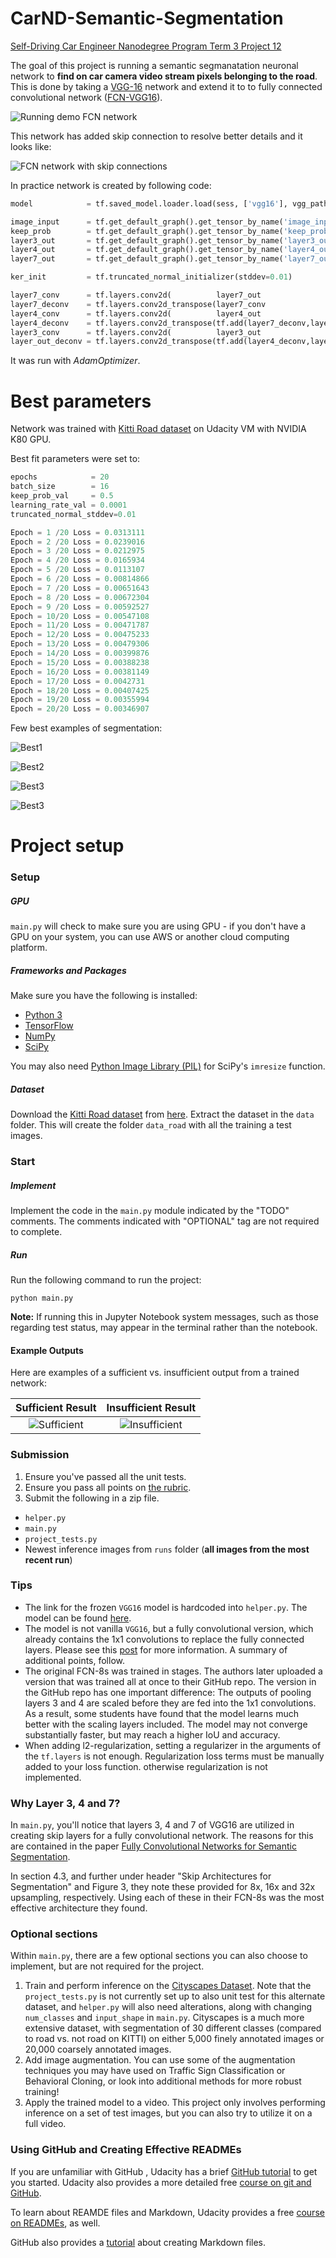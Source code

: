 # CarND-Semantic-Segmentation

[Self-Driving Car Engineer Nanodegree Program Term 3 Project 12](https://eu.udacity.com/course/self-driving-car-engineer-nanodegree--nd013)

The goal of this project is running a semantic segmanatation neuronal network to **find on car camera video stream pixels belonging to the road**. This is done by taking a [VGG-16](http://www.robots.ox.ac.uk/~vgg/research/very_deep/) network and extend it to to fully connected convolutional network ([FCN-VGG16](https://people.eecs.berkeley.edu/~jonlong/long_shelhamer_fcn.pdf)).

![Running demo FCN network](https://github.com/maciejewskimichal/Udacity-P12-CarND-Semantic-Segmentation/blob/master/runs/1564348540.6561623_ep_20_prob_0.5_lrate_0.0001_stddev_0.01_loss_0.00346907/output.gif)

This network has added skip connection to resolve better details and it looks like:

![FCN network with skip connections](https://github.com/maciejewskimichal/Udacity-P12-CarND-Semantic-Segmentation/blob/master/images/network_with_skip_conn.png)

In practice network is created by following code:

```python
model            = tf.saved_model.loader.load(sess, ['vgg16'], vgg_path)

image_input      = tf.get_default_graph().get_tensor_by_name('image_input:0')
keep_prob        = tf.get_default_graph().get_tensor_by_name('keep_prob:0'  )
layer3_out       = tf.get_default_graph().get_tensor_by_name('layer3_out:0' )
layer4_out       = tf.get_default_graph().get_tensor_by_name('layer4_out:0' )
layer7_out       = tf.get_default_graph().get_tensor_by_name('layer7_out:0' )

ker_init         = tf.truncated_normal_initializer(stddev=0.01)

layer7_conv      = tf.layers.conv2d(          layer7_out                       , num_classes, 1   , padding='same', kernel_initializer=ker_init)
layer7_deconv    = tf.layers.conv2d_transpose(layer7_conv                      , num_classes, 4, 2, padding='same', kernel_initializer=ker_init)
layer4_conv      = tf.layers.conv2d(          layer4_out                       , num_classes, 1   , padding='same', kernel_initializer=ker_init)
layer4_deconv    = tf.layers.conv2d_transpose(tf.add(layer7_deconv,layer4_conv), num_classes, 4, 2, padding='same', kernel_initializer=ker_init)
layer3_conv      = tf.layers.conv2d(          layer3_out                       , num_classes, 1   , padding='same', kernel_initializer=ker_init)
layer_out_deconv = tf.layers.conv2d_transpose(tf.add(layer4_deconv,layer3_conv), num_classes,16, 8, padding='same', kernel_initializer=ker_init)
```

It was run with *AdamOptimizer*.

# Best parameters

Network was trained with [Kitti Road dataset](http://www.cvlibs.net/datasets/kitti/eval_road.php) on Udacity VM with NVIDIA K80 GPU.

Best fit parameters were set to:
```python
epochs            = 20
batch_size        = 16
keep_prob_val     = 0.5
learning_rate_val = 0.0001
truncated_normal_stddev=0.01

Epoch = 1 /20 Loss = 0.0313111
Epoch = 2 /20 Loss = 0.0239016
Epoch = 3 /20 Loss = 0.0212975
Epoch = 4 /20 Loss = 0.0165934
Epoch = 5 /20 Loss = 0.0113107
Epoch = 6 /20 Loss = 0.00814866
Epoch = 7 /20 Loss = 0.00651643
Epoch = 8 /20 Loss = 0.00672304
Epoch = 9 /20 Loss = 0.00592527
Epoch = 10/20 Loss = 0.00547108
Epoch = 11/20 Loss = 0.00471787
Epoch = 12/20 Loss = 0.00475233
Epoch = 13/20 Loss = 0.00479306
Epoch = 14/20 Loss = 0.00399876
Epoch = 15/20 Loss = 0.00388238
Epoch = 16/20 Loss = 0.00381149
Epoch = 17/20 Loss = 0.0042731
Epoch = 18/20 Loss = 0.00407425
Epoch = 19/20 Loss = 0.00355994
Epoch = 20/20 Loss = 0.00346907
```
Few best examples of segmentation:

![Best1](https://github.com/maciejewskimichal/Udacity-P12-CarND-Semantic-Segmentation/blob/master/runs/1564348540.6561623_ep_20_prob_0.5_lrate_0.0001_stddev_0.01_loss_0.00346907/um_000081.png)

![Best2](https://github.com/maciejewskimichal/Udacity-P12-CarND-Semantic-Segmentation/blob/master/runs/1564348540.6561623_ep_20_prob_0.5_lrate_0.0001_stddev_0.01_loss_0.00346907/umm_000009.png)

![Best3](https://github.com/maciejewskimichal/Udacity-P12-CarND-Semantic-Segmentation/blob/master/runs/1564348540.6561623_ep_20_prob_0.5_lrate_0.0001_stddev_0.01_loss_0.00346907/umm_000025.png)

![Best3](https://github.com/maciejewskimichal/Udacity-P12-CarND-Semantic-Segmentation/blob/master/runs/1564348540.6561623_ep_20_prob_0.5_lrate_0.0001_stddev_0.01_loss_0.00346907/umm_000029.png)


# Project setup
### Setup
##### GPU
`main.py` will check to make sure you are using GPU - if you don't have a GPU on your system, you can use AWS or another cloud computing platform.
##### Frameworks and Packages
Make sure you have the following is installed:
 - [Python 3](https://www.python.org/)
 - [TensorFlow](https://www.tensorflow.org/)
 - [NumPy](http://www.numpy.org/)
 - [SciPy](https://www.scipy.org/)

You may also need [Python Image Library (PIL)](https://pillow.readthedocs.io/) for SciPy's `imresize` function.

##### Dataset
Download the [Kitti Road dataset](http://www.cvlibs.net/datasets/kitti/eval_road.php) from [here](http://www.cvlibs.net/download.php?file=data_road.zip).  Extract the dataset in the `data` folder.  This will create the folder `data_road` with all the training a test images.

### Start
##### Implement
Implement the code in the `main.py` module indicated by the "TODO" comments.
The comments indicated with "OPTIONAL" tag are not required to complete.
##### Run
Run the following command to run the project:
```
python main.py
```
**Note:** If running this in Jupyter Notebook system messages, such as those regarding test status, may appear in the terminal rather than the notebook.

#### Example Outputs
Here are examples of a sufficient vs. insufficient output from a trained network:

Sufficient Result          |  Insufficient Result
:-------------------------:|:-------------------------:
![Sufficient](./examples/sufficient_result.png)  |  ![Insufficient](./examples/insufficient_result.png)

### Submission
1. Ensure you've passed all the unit tests.
2. Ensure you pass all points on [the rubric](https://review.udacity.com/#!/rubrics/989/view).
3. Submit the following in a zip file.
 - `helper.py`
 - `main.py`
 - `project_tests.py`
 - Newest inference images from `runs` folder  (**all images from the most recent run**)
 
### Tips
- The link for the frozen `VGG16` model is hardcoded into `helper.py`.  The model can be found [here](https://s3-us-west-1.amazonaws.com/udacity-selfdrivingcar/vgg.zip).
- The model is not vanilla `VGG16`, but a fully convolutional version, which already contains the 1x1 convolutions to replace the fully connected layers. Please see this [post](https://s3-us-west-1.amazonaws.com/udacity-selfdrivingcar/forum_archive/Semantic_Segmentation_advice.pdf) for more information.  A summary of additional points, follow. 
- The original FCN-8s was trained in stages. The authors later uploaded a version that was trained all at once to their GitHub repo.  The version in the GitHub repo has one important difference: The outputs of pooling layers 3 and 4 are scaled before they are fed into the 1x1 convolutions.  As a result, some students have found that the model learns much better with the scaling layers included. The model may not converge substantially faster, but may reach a higher IoU and accuracy. 
- When adding l2-regularization, setting a regularizer in the arguments of the `tf.layers` is not enough. Regularization loss terms must be manually added to your loss function. otherwise regularization is not implemented.

### Why Layer 3, 4 and 7?
In `main.py`, you'll notice that layers 3, 4 and 7 of VGG16 are utilized in creating skip layers for a fully convolutional network. The reasons for this are contained in the paper [Fully Convolutional Networks for Semantic Segmentation](https://arxiv.org/pdf/1605.06211.pdf).

In section 4.3, and further under header "Skip Architectures for Segmentation" and Figure 3, they note these provided for 8x, 16x and 32x upsampling, respectively. Using each of these in their FCN-8s was the most effective architecture they found. 

### Optional sections
Within `main.py`, there are a few optional sections you can also choose to implement, but are not required for the project.

1. Train and perform inference on the [Cityscapes Dataset](https://www.cityscapes-dataset.com/). Note that the `project_tests.py` is not currently set up to also unit test for this alternate dataset, and `helper.py` will also need alterations, along with changing `num_classes` and `input_shape` in `main.py`. Cityscapes is a much more extensive dataset, with segmentation of 30 different classes (compared to road vs. not road on KITTI) on either 5,000 finely annotated images or 20,000 coarsely annotated images.
2. Add image augmentation. You can use some of the augmentation techniques you may have used on Traffic Sign Classification or Behavioral Cloning, or look into additional methods for more robust training!
3. Apply the trained model to a video. This project only involves performing inference on a set of test images, but you can also try to utilize it on a full video.
 
### Using GitHub and Creating Effective READMEs
If you are unfamiliar with GitHub , Udacity has a brief [GitHub tutorial](http://blog.udacity.com/2015/06/a-beginners-git-github-tutorial.html) to get you started. Udacity also provides a more detailed free [course on git and GitHub](https://www.udacity.com/course/how-to-use-git-and-github--ud775).

To learn about REAMDE files and Markdown, Udacity provides a free [course on READMEs](https://www.udacity.com/courses/ud777), as well. 

GitHub also provides a [tutorial](https://guides.github.com/features/mastering-markdown/) about creating Markdown files.
